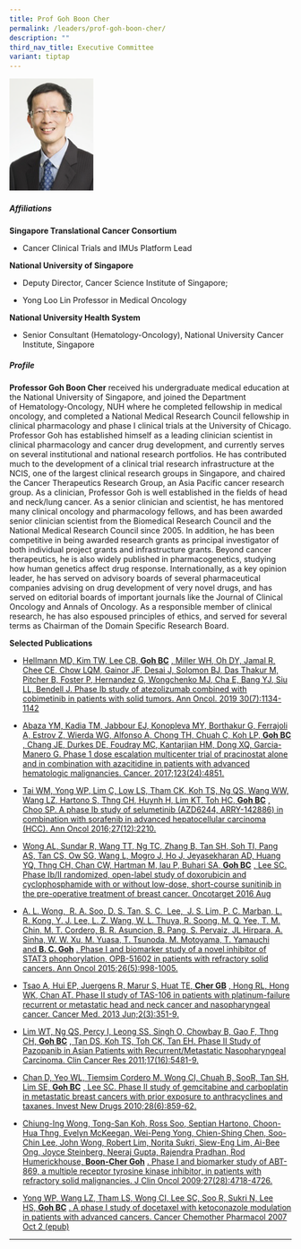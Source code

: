 ```yaml
---
title: Prof Goh Boon Cher
permalink: /leaders/prof-goh-boon-cher/
description: ""
third_nav_title: Executive Committee
variant: tiptap
---
```

<div class="isomer-image-wrapper">
<img style="width:150px" height="auto" width="100%" src="/images/Leaders/prof-goh-boon-cher.png">
</div>
<h5>Affiliations</h5>
<p><strong>Singapore Translational Cancer Consortium</strong>
</p>
<ul data-tight="true" class="tight">
<li>
<p>Cancer Clinical Trials and IMUs Platform Lead</p>
</li>
</ul>
<p><strong>National University of Singapore</strong>
</p>
<ul data-tight="true" class="tight">
<li>
<p>Deputy Director, Cancer Science Institute of Singapore;&nbsp;</p>
</li>
<li>
<p>Yong Loo Lin Professor in Medical Oncology</p>
</li>
</ul>
<p><strong>National University Health System</strong>
</p>
<ul data-tight="true" class="tight">
<li>
<p>Senior Consultant (Hematology-Oncology), National University Cancer Institute,
Singapore</p>
</li>
</ul>
<h5>Profile</h5>
<p><strong>Professor Goh Boon Cher</strong> received his undergraduate medical
education at the National University of Singapore, and joined the Department
of&nbsp;Hematology-Oncology, NUH where he completed fellowship in medical
oncology, and completed a National Medical Research Council fellowship
in clinical pharmacology and phase I clinical trials at the University
of Chicago. Professor Goh has&nbsp;established&nbsp;himself as a leading
clinician scientist in clinical pharmacology and cancer drug development,
and currently serves on several institutional and national research portfolios.
He has contributed much to the development of a clinical trial research
infrastructure at the NCIS, one of the largest clinical research groups
in Singapore, and chaired the Cancer Therapeutics Research Group, an Asia
Pacific cancer research group. As a clinician, Professor Goh is well&nbsp;established&nbsp;in
the fields of head and neck/lung cancer. As a senior clinician and scientist,
he has mentored many clinical oncology and pharmacology fellows, and has
been awarded senior clinician scientist from the Biomedical Research Council
and the National Medical Research Council since 2005. In addition, he has
been competitive in being awarded research grants as principal investigator
of both individual project grants and infrastructure grants. Beyond cancer
therapeutics, he is also widely published in pharmacogenetics, studying
how human genetics affect drug response. Internationally, as a key opinion
leader, he has served on advisory boards of several pharmaceutical companies
advising on drug development of very novel&nbsp;drugs, and&nbsp;has served
on editorial boards of important journals like the Journal of Clinical
Oncology and Annals of Oncology. As a responsible member of clinical research,
he has also espoused principles of ethics, and served for several terms
as Chairman of the Domain Specific Research Board.&nbsp;</p>
<p><strong>Selected Publications</strong>&nbsp;&nbsp;</p>
<ul>
<li>
<p><a href="https://pubmed.ncbi.nlm.nih.gov/30918950/" rel="noopener noreferrer nofollow" target="_blank">Hellmann MD, Kim TW, Lee CB,&nbsp;</a><strong><a href="https://pubmed.ncbi.nlm.nih.gov/30918950/" rel="noopener noreferrer nofollow" target="_blank">Goh BC</a></strong>
<a href="https://pubmed.ncbi.nlm.nih.gov/30918950/" rel="noopener noreferrer nofollow" target="_blank">, Miller WH, Oh DY, Jamal R, Chee CE, Chow LQM, Gainor JF, Desai J, Solomon
BJ, Das Thakur M, Pitcher B, Foster P, Hernandez G, Wongchenko MJ, Cha
E, Bang YJ, Siu LL, Bendell J. Phase Ib study of atezolizumab combined
with cobimetinib in patients with solid tumors. Ann Oncol. 2019 30(7):1134-1142</a>&nbsp;</p>
</li>
<li>
<p><a href="https://pubmed.ncbi.nlm.nih.gov/28841236/" rel="noopener noreferrer nofollow" target="_blank">Abaza YM, Kadia TM, Jabbour EJ, Konopleva MY, Borthakur G, Ferrajoli A, Estrov Z, Wierda WG, Alfonso A, Chong TH, Chuah C, Koh LP,&nbsp;</a><strong><a href="https://pubmed.ncbi.nlm.nih.gov/28841236/" rel="noopener noreferrer nofollow" target="_blank">Goh BC</a></strong>
<a href="https://pubmed.ncbi.nlm.nih.gov/28841236/" rel="noopener noreferrer nofollow" target="_blank">, Chang JE, Durkes DE, Foudray MC, Kantarjian HM, Dong XQ, Garcia-Manero
G. Phase 1 dose escalation multicenter trial of pracinostat alone and in
combination with azacitidine in patients with advanced hematologic malignancies.
Cancer. 2017;123(24):4851.</a>&nbsp;</p>
</li>
<li>
<p><a href="https://pubmed.ncbi.nlm.nih.gov/27681866/" rel="noopener noreferrer nofollow" target="_blank">Tai WM, Yong WP, Lim C, Low LS, Tham CK, Koh TS, Ng QS, Wang WW, Wang LZ, Hartono S, Thng CH, Huynh H, Lim KT, Toh HC,&nbsp;</a><strong><a href="https://pubmed.ncbi.nlm.nih.gov/27681866/" rel="noopener noreferrer nofollow" target="_blank">Goh BC</a></strong>
<a href="https://pubmed.ncbi.nlm.nih.gov/27681866/" rel="noopener noreferrer nofollow" target="_blank">, Choo SP. A phase Ib study of selumetinib (AZD6244, ARRY-142886) in combination
with sorafenib in advanced hepatocellular carcinoma (HCC). Ann Oncol 2016;27(12):2210.</a>&nbsp;</p>
</li>
<li>
<p><a href="https://www.ncbi.nlm.nih.gov/pmc/articles/PMC5325427/" rel="noopener noreferrer nofollow" target="_blank">Wong AL, Sundar R, Wang TT, Ng TC, Zhang B, Tan SH, Soh TI, Pang AS, Tan CS, Ow SG, Wang L, Mogro J, Ho J, Jeyasekharan AD, Huang YQ, Thng CH, Chan CW, Hartman M, Iau P, Buhari SA,&nbsp;</a><strong><a href="https://www.ncbi.nlm.nih.gov/pmc/articles/PMC5325427/" rel="noopener noreferrer nofollow" target="_blank">Goh BC</a></strong>
<a href="https://www.ncbi.nlm.nih.gov/pmc/articles/PMC5325427/" rel="noopener noreferrer nofollow" target="_blank">, Lee SC. Phase Ib/II randomized, open-label study of doxorubicin and
cyclophosphamide with or without low-dose, short-course sunitinib in the
pre-operative treatment of breast cancer. Oncotarget 2016 Aug</a>&nbsp;</p>
</li>
<li>
<p><a href="https://pubmed.ncbi.nlm.nih.gov/25609248/" rel="noopener noreferrer nofollow" target="_blank">A. L. Wong,&nbsp; R. A. Soo, D. S. Tan, S. C.&nbsp; Lee,&nbsp; J. S. Lim, P. C. Marban, L. R. Kong, Y. J. Lee, L. Z. Wang, W. L. Thuya, R. Soong, M. Q. Yee, T. M. Chin, M. T. Cordero, B. R. Asuncion, B. Pang, S. Pervaiz, JL Hirpara, A. Sinha, W. W. Xu, M. Yuasa, T. Tsunoda, M. Motoyama, T. Yamauchi and&nbsp;</a><strong><a href="https://pubmed.ncbi.nlm.nih.gov/25609248/" rel="noopener noreferrer nofollow" target="_blank">B. C. Goh</a></strong>
<a href="https://pubmed.ncbi.nlm.nih.gov/25609248/" rel="noopener noreferrer nofollow" target="_blank">. Phase I and biomarker study of a novel inhibitor of STAT3 phophorylation,
OPB-51602 in patients with refractory solid cancers. Ann Oncol 2015;26(5):998-1005.</a>&nbsp;</p>
</li>
<li>
<p><a href="https://pubmed.ncbi.nlm.nih.gov/23930212/" rel="noopener noreferrer nofollow" target="_blank">Tsao A, Hui EP, Juergens R, Marur S, Huat TE,&nbsp;</a><strong><a href="https://pubmed.ncbi.nlm.nih.gov/23930212/" rel="noopener noreferrer nofollow" target="_blank">Cher GB</a></strong>
<a href="https://pubmed.ncbi.nlm.nih.gov/23930212/" rel="noopener noreferrer nofollow" target="_blank">, Hong RL, Hong WK, Chan AT. Phase II study of TAS-106 in patients with
platinum-failure recurrent or metastatic head and neck cancer and nasopharyngeal
cancer. Cancer Med. 2013 Jun;2(3):351-9.</a>&nbsp;</p>
</li>
<li>
<p><a href="https://pubmed.ncbi.nlm.nih.gov/21712450/" rel="noopener noreferrer nofollow" target="_blank">Lim WT, Ng QS, Percy I, Leong SS, Singh O, Chowbay B, Gao F, Thng CH,&nbsp;</a><strong><a href="https://pubmed.ncbi.nlm.nih.gov/21712450/" rel="noopener noreferrer nofollow" target="_blank">Goh BC</a></strong>
<a href="https://pubmed.ncbi.nlm.nih.gov/21712450/" rel="noopener noreferrer nofollow" target="_blank">, Tan DS, Koh TS, Toh CK, Tan EH. Phase II Study of Pazopanib in Asian
Patients with Recurrent/Metastatic Nasopharyngeal Carcinoma. Clin Cancer
Res 2011;17(16):5481-9.</a>&nbsp;</p>
</li>
<li>
<p><a href="https://pubmed.ncbi.nlm.nih.gov/19705063/" rel="noopener noreferrer nofollow" target="_blank">Chan D, Yeo WL, Tiemsim Cordero M, Wong CI, Chuah B, SooR, Tan SH, Lim SE,&nbsp;</a><strong><a href="https://pubmed.ncbi.nlm.nih.gov/19705063/" rel="noopener noreferrer nofollow" target="_blank">Goh BC</a></strong>
<a href="https://pubmed.ncbi.nlm.nih.gov/19705063/" rel="noopener noreferrer nofollow" target="_blank">, Lee SC. Phase II study of gemcitabine and carboplatin in metastatic
breast cancers with prior exposure to anthracyclines and taxanes. Invest
New Drugs 2010;28(6):859-62.</a>&nbsp;</p>
</li>
<li>
<p><a href="https://pubmed.ncbi.nlm.nih.gov/19720910/" rel="noopener noreferrer nofollow" target="_blank">Chiung-Ing Wong, Tong-San Koh, Ross Soo, Septian Hartono, Choon-Hua Thng, Evelyn McKeegan, Wei-Peng Yong, Chien-Shing Chen, Soo-Chin Lee, John Wong, Robert Lim, Norita Sukri, Siew-Eng Lim, Ai-Bee Ong, Joyce Steinberg, Neeraj Gupta, Rajendra Pradhan, Rod Humerickhouse,&nbsp;</a><strong><a href="https://pubmed.ncbi.nlm.nih.gov/19720910/" rel="noopener noreferrer nofollow" target="_blank">Boon-Cher Goh</a></strong>
<a href="https://pubmed.ncbi.nlm.nih.gov/19720910/" rel="noopener noreferrer nofollow" target="_blank">. Phase I and biomarker study of ABT-869, a multiple receptor tyrosine
kinase inhibitor, in patients with refractory solid malignancies. J Clin
Oncol 2009;27(28):4718-4726.</a>&nbsp;</p>
</li>
<li>
<p><a href="https://pubmed.ncbi.nlm.nih.gov/17909805/" rel="noopener noreferrer nofollow" target="_blank">Yong WP, Wang LZ, Tham LS, Wong CI, Lee SC, Soo R, Sukri N, Lee HS,&nbsp;</a><strong><a href="https://pubmed.ncbi.nlm.nih.gov/17909805/" rel="noopener noreferrer nofollow" target="_blank">Goh BC</a></strong>
<a href="https://pubmed.ncbi.nlm.nih.gov/17909805/" rel="noopener noreferrer nofollow" target="_blank">.&nbsp;A phase I study of docetaxel with ketoconazole modulation in patients
with advanced cancers. Cancer Chemother Pharmacol 2007 Oct 2 (epub)</a>&nbsp;</p>
</li>
</ul>
<hr>
<p></p>